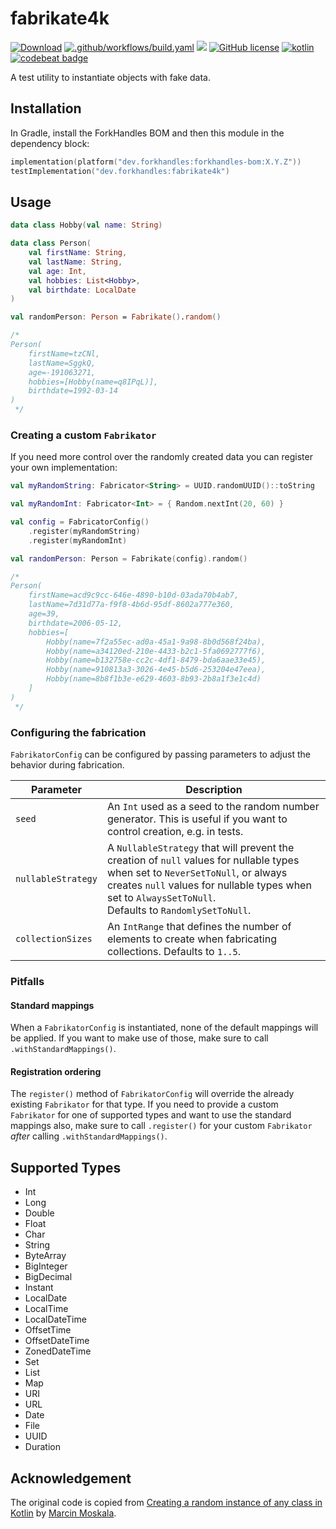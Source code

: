 # fabrikate4k

<a href="https://mvnrepository.com/artifact/dev.forkhandles"><img alt="Download" src="https://img.shields.io/maven-central/v/dev.forkhandles/forkhandles-bom"></a>
[![.github/workflows/build.yaml](https://github.com/fork-handles/forkhandles/actions/workflows/build.yaml/badge.svg)](https://github.com/fork-handles/forkhandles/actions/workflows/build.yaml)
<a href="https://codecov.io/gh/fork-handles/forkhandles"><img src="https://codecov.io/gh/fork-handles/forkhandles/branch/trunk/graph/badge.svg"/></a>
<a href="http//www.apache.org/licenses/LICENSE-2.0"><img alt="GitHub license" src="https://img.shields.io/badge/license-Apache%20License%202.0-blue.svg?style=flat"></a>
<a href="http://kotlinlang.org"><img alt="kotlin" src="https://img.shields.io/badge/kotlin-1.8-blue.svg"></a>
<a href="https://codebeat.co/projects/github-com-fork-handles-forkhandles-trunk"><img alt="codebeat badge" src="https://codebeat.co/badges/5b369ed4-af27-46f4-ad9c-a307d900617e"></a>

A test utility to instantiate objects with fake data.

## Installation

In Gradle, install the ForkHandles BOM and then this module in the dependency block:

```kotlin
implementation(platform("dev.forkhandles:forkhandles-bom:X.Y.Z"))
testImplementation("dev.forkhandles:fabrikate4k")
```

## Usage

```kotlin
data class Hobby(val name: String)

data class Person(
    val firstName: String,
    val lastName: String,
    val age: Int,
    val hobbies: List<Hobby>,
    val birthdate: LocalDate
)

val randomPerson: Person = Fabrikate().random()

/*
Person(
    firstName=tzCNl, 
    lastName=SggkQ, 
    age=-191063271, 
    hobbies=[Hobby(name=q8IPqL)], 
    birthdate=1992-03-14
)
 */
```

### Creating a custom `Fabrikator`

If you need more control over the randomly created data you can register your own implementation:

```kotlin
val myRandomString: Fabricator<String> = UUID.randomUUID()::toString

val myRandomInt: Fabricator<Int> = { Random.nextInt(20, 60) }

val config = FabricatorConfig()
    .register(myRandomString)
    .register(myRandomInt)

val randomPerson: Person = Fabrikate(config).random()

/*
Person(
    firstName=acd9c9cc-646e-4890-b10d-03ada70b4ab7,
    lastName=7d31d77a-f9f8-4b6d-95df-8602a777e360, 
    age=39, 
    birthdate=2006-05-12,
    hobbies=[
        Hobby(name=7f2a55ec-ad0a-45a1-9a98-8b0d568f24ba), 
        Hobby(name=a34120ed-210e-4433-b2c1-5fa0692777f6), 
        Hobby(name=b132758e-cc2c-4df1-8479-bda6aae33e45), 
        Hobby(name=910813a3-3026-4e45-b5d6-253204e47eea), 
        Hobby(name=8b8f1b3e-e629-4603-8b93-2b8a1f3e1c4d)
    ]
)
 */
```

### Configuring the fabrication

`FabrikatorConfig` can be configured by passing parameters to adjust the
behavior during fabrication.

| Parameter          | Description                                                                                                                                                                                                                                   |
|--------------------|-----------------------------------------------------------------------------------------------------------------------------------------------------------------------------------------------------------------------------------------------|
| `seed`             | An `Int` used as a seed to the random number generator. This is useful if you want to control creation, e.g. in tests.                                                                                                                        |
| `nullableStrategy` | A `NullableStrategy` that will prevent the creation of `null` values for nullable types when set to `NeverSetToNull`, or always creates `null` values for nullable types when set to `AlwaysSetToNull`.<br/> Defaults to `RandomlySetToNull`. |
| `collectionSizes`  | An `IntRange` that defines the number of elements to create when fabricating collections. Defaults to `1..5`.                                                                                                                                 |  

### Pitfalls

#### Standard mappings

When a `FabrikatorConfig` is instantiated, none of the default mappings
will be applied.
If you want to make use of those, make sure to
call `.withStandardMappings()`.

#### Registration ordering

The `register()` method of `FabrikatorConfig` will override the already
existing `Fabrikator` for that type.
If you need to provide a custom `Fabrikator` for one of supported types
and want to use the standard mappings also, make sure to
call `.register()` for your custom `Fabrikator` _after_
calling `.withStandardMappings()`.

## Supported Types

* Int
* Long
* Double
* Float
* Char
* String
* ByteArray
* BigInteger
* BigDecimal
* Instant
* LocalDate
* LocalTime
* LocalDateTime
* OffsetTime
* OffsetDateTime
* ZonedDateTime
* Set
* List
* Map
* URI
* URL
* Date
* File
* UUID
* Duration

## Acknowledgement

The original code is copied
from [Creating a random instance of any class in Kotlin](https://blog.kotlin-academy.com/creating-a-random-instance-of-any-class-in-kotlin-b6168655b64a)
by [Marcin Moskala](http://marcinmoskala.com/).

